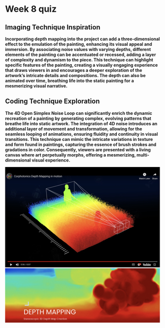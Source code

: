 # Week 8 quiz

## Imaging Technique Inspiration
**Incorporating depth mapping into the project can add a three-dimensional effect to the emulation of the painting, enhancing its visual appeal and immersion. By associating noise values with varying depths, different elements of the painting can be accentuated or recessed, adding a layer of complexity and dynamism to the piece. This technique can highlight specific features of the painting, creating a visually engaging experience that draws viewers in and encourages a deeper exploration of the artwork’s intricate details and compositions. The depth can also be animated over time, breathing life into the static painting for a mesmerizing visual narrative.**


## Coding Technique Exploration
**The 4D Open Simplex Noise Loop can significantly enrich the dynamic recreation of a painting by generating complex, evolving patterns that breathe life into static artwork. The integration of 4D noise introduces an additional layer of movement and transformation, allowing for the seamless looping of animations, ensuring fluidity and continuity in visual transitions. This technique can mimic the intricate variations in texture and form found in paintings, capturing the essence of brush strokes and gradations in color. Consequently, viewers are presented with a living canvas where art perpetually morphs, offering a mesmerizing, multi-dimensional visual experience.**

![An image of the Depth Mapping](images/depthmapping1.png)
![An example of Depth Mapping](images/depthmapping2.png)